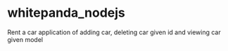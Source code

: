 # whitepanda_nodejs
 Rent a car application of adding car, deleting car given id and viewing car given model
